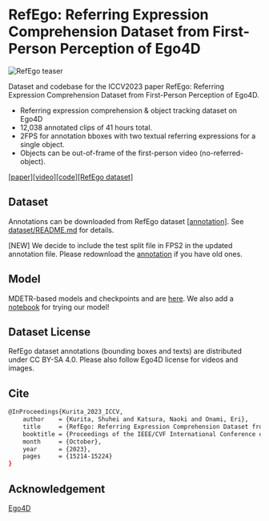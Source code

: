 # RefEgo: Referring Expression Comprehension Dataset from First-Person Perception of Ego4D

![RefEgo teaser](misc/refego_teaser.gif)

Dataset and codebase for the ICCV2023 paper RefEgo: Referring Expression Comprehension Dataset from First-Person Perception of Ego4D.

- Referring expression comprehension & object tracking dataset on Ego4D
- 12,038 annotated clips of 41 hours total. 
- 2FPS for annotation bboxes with two textual referring expressions for a single object.
- Objects can be out-of-frame of the first-person video (no-referred-object). 

[\[paper\]](https://arxiv.org/abs/2308.12035)[\[video\]](https://refegopublic.s3.amazonaws.com/refego.mp4)[\[code\]](https://github.com/shuheikurita/RefEgo)[\[RefEgo dataset\]](https://refegopublic.s3.amazonaws.com/RefEgoAnnotations.zip)

## Dataset
Annotations can be downloaded from RefEgo dataset [\[annotation\]](https://refegopublic.s3.amazonaws.com/RefEgoAnnotations.zip).
See [dataset/README.md](dataset/README.md) for details.

[NEW] We decide to include the test split file in FPS2 in the updated annotation file. Please redownload the [annotation](https://refegopublic.s3.amazonaws.com/RefEgoAnnotations.zip) if you have old ones.

## Model
MDETR-based models and checkpoints and are [here](MDETR/README.md). We also add a [notebook](MDETR/MDETR_BH_inference.ipynb) for trying our model!

## Dataset License
RefEgo dataset annotations (bounding boxes and texts) are distributed under CC BY-SA 4.0.
Please also follow Ego4D license for videos and images.

## Cite

```sh
@InProceedings{Kurita_2023_ICCV,
    author    = {Kurita, Shuhei and Katsura, Naoki and Onami, Eri},
    title     = {RefEgo: Referring Expression Comprehension Dataset from First-Person Perception of Ego4D},
    booktitle = {Proceedings of the IEEE/CVF International Conference on Computer Vision (ICCV)},
    month     = {October},
    year      = {2023},
    pages     = {15214-15224}
}
```

## Acknowledgement
[Ego4D](https://ego4d-data.org/)
